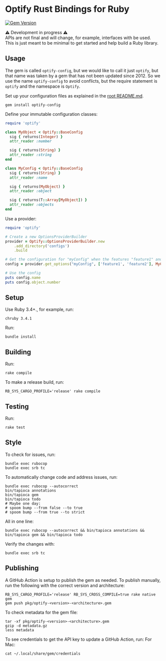 # Optify Rust Bindings for Ruby
[![Gem Version](https://badge.fury.io/rb/optify-config.svg?icon=si%3Arubygems&icon_color=%23ec3c3c)](https://badge.fury.io/rb/optify-config)

⚠️ Development in progress ⚠️\
APIs are not final and will change, for example, interfaces with be used.
This is just meant to be minimal to get started and help build a Ruby library.

## Usage

The gem is called `optify-config`, but we would like to call it just `optify`, but that name was taken by a gem that has not been updated since 2012.
So we use the name `optify-config` to avoid conflicts, but the require statement is `optify` and the namespace is `Optify`.

Set up your configuration files as explained in the [root README.md](../../README.md).

```shell
gem install optify-config
```

Define your immutable configuration classes:
```ruby
require 'optify'

class MyObject < Optify::BaseConfig
  sig { returns(Integer) }
  attr_reader :number

  sig { returns(String) }
  attr_reader :string
end

class MyConfig < Optify::BaseConfig
  sig { returns(String) }
  attr_reader :name

  sig { returns(MyObject) }
  attr_reader :object

  sig { returns(T::Array[MyObject]) }
  attr_reader :objects
end
```

Use a provider:
```ruby
require 'optify'

# Create a new OptionsProviderBuilder
provider = Optify::OptionsProviderBuilder.new
    .add_directory('configs')
    .build

# Get the configuration for "myConfig" when the features "feature1" and "feature2" are enabled
config = provider.get_options("myConfig", ['feature1', 'feature2'], MyConfig)

# Use the config
puts config.name
puts config.object.number
```

## Setup
<!-- Some tips in https://github.com/matsadler/magnus/issues/77 -->

Use Ruby 3.4+., for example, run:
```shell
chruby 3.4.1
```

Run:
```shell
bundle install
```

## Building
Run:
```shell
rake compile
```

To make a release build, run:
```shell
RB_SYS_CARGO_PROFILE='release' rake compile
```

## Testing

Run:
```shell
rake test
```

## Style
To check for issues, run:
```shell
bundle exec rubocop
bundle exec srb tc
```

To automatically change code and address issues, run:
```shell
bundle exec rubocop --autocorrect
bin/tapioca annotations
bin/tapioca gem
bin/tapioca todo
# Maybe one day:
# spoom bump --from false --to true
# spoom bump --from true --to strict
```

All in one line:
```shell
bundle exec rubocop --autocorrect && bin/tapioca annotations && bin/tapioca gem && bin/tapioca todo
```

Verify the changes with:
```shell
bundle exec srb tc
```

## Publishing
A GitHub Action is setup to publish the gem as needed.
To publish manually, run the following with the correct version and architecture:
```shell
RB_SYS_CARGO_PROFILE='release' RB_SYS_CROSS_COMPILE=true rake native gem
gem push pkg/optify-<version>-<architecture>.gem
```

To check metadata for the gem file:
```shell
tar -xf pkg/optify-<version>-<architecture>.gem
gzip -d metadata.gz
less metadata
```

To see credentials to get the API key to update a GitHub Action, run:
For Mac:
```shell
cat ~/.local/share/gem/credentials
```
